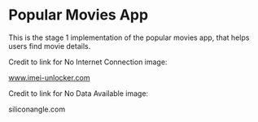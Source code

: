 # Popular Movies App

This is the stage 1 implementation of the popular movies app, that helps users find movie details.

Credit to link for No Internet Connection image:

www.imei-unlocker.com

Credit to link for No Data Available image:

siliconangle.com
